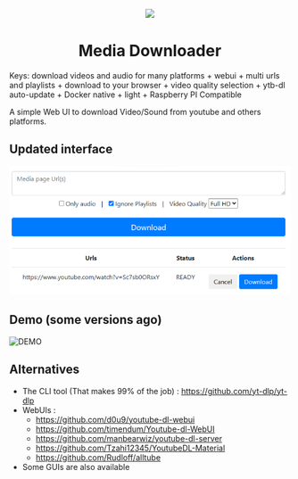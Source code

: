 <p align="center">
    <img height="300" src="https://raw.githubusercontent.com/gallolabs/gallolabs/media-downloader/master/logo_w300.jpeg">
  <h1 align="center">Media Downloader</h1>
</p>

Keys: download videos and audio for many platforms + webui + multi urls and playlists + download to your browser + video quality selection + ytb-dl auto-update + Docker native + light + Raspberry PI Compatible

A simple Web UI to download Video/Sound from youtube and others platforms.

## Updated interface

![PREVIEW](snapshot.png)

## Demo (some versions ago)

![DEMO](demo.gif)

## Alternatives

- The CLI tool (That makes 99% of the job) : https://github.com/yt-dlp/yt-dlp
- WebUIs :
  - https://github.com/d0u9/youtube-dl-webui
  - https://github.com/timendum/Youtube-dl-WebUI
  - https://github.com/manbearwiz/youtube-dl-server
  - https://github.com/Tzahi12345/YoutubeDL-Material
  - https://github.com/Rudloff/alltube
- Some GUIs are also available
